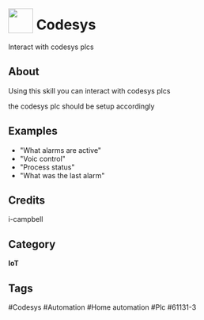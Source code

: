 # <img src="https://raw.githack.com/FortAwesome/Font-Awesome/master/svgs/solid/industry.svg" card_color="#EA1313" width="50" height="50" style="vertical-align:bottom"/> Codesys
Interact with codesys plcs

## About
Using this skill you can interact with codesys plcs

the codesys plc should be setup accordingly

## Examples
* "What alarms are active"
* "Voic control"
* "Process status"
* "What was the last alarm"

## Credits
i-campbell

## Category
**IoT**

## Tags
#Codesys
#Automation
#Home automation
#Plc
#61131-3

